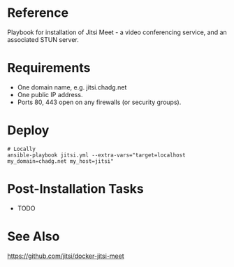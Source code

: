 # Reference
Playbook for installation of Jitsi Meet - a video conferencing service, and an associated STUN server.

# Requirements
- One domain name, e.g. jitsi.chadg.net
- One public IP address.
- Ports 80, 443 open on any firewalls (or security groups).

# Deploy
```
# Locally
ansible-playbook jitsi.yml --extra-vars="target=localhost my_domain=chadg.net my_host=jitsi"
```

# Post-Installation Tasks
- TODO

# See Also
https://github.com/jitsi/docker-jitsi-meet
